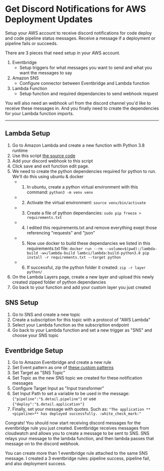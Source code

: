 # Get Discord Notifications for AWS Deployment Updates
Setup your AWS account to receive discord notifications for code deploy and code pipeline status messages. Receive a message if a deployment or pipeline fails or succeeds.

There are 3 pieces that need setup in your AWS account. 

1. Eventbridge
   - Setup triggers for what messages you want to send and what you want the messages to say
2. Amazon SNS
   - Configure connector between Eventbridge and Lambda function 
3. Lambda Function
   - Setup function and required dependancies to send webhook request


You will also need an webhook url from the discord channel you'd like to receive these messages in. And you finally need to create the dependencies for your Lambda function imports.

____________

## Lambda Setup
1. Go to Amazon Lambda and create a new function with Python 3.8 runtime
2. Use this script [the source code](https://github.com/gavinsauder/discord-aws-deployment-notifications/blob/main/lambda_function.py)
3. Add your discord webhook to this script
4. Click save and exit function edit page. 
5. We need to create the python dependencies required for python to run. We'll do this using ubuntu & docker
   - 1. In ubuntu, create a python virtual environment with this command: `python3 -m venv venv`
   - 2. Activate the virtual environment: `source venv/bin/activate`
   - 3. Create a file of python dependancies: `sudo pip freeze > requirements.txt`
   - 4. I edited this requirements.txt and remove everything exept those referencing "requests" and "json"
   - 5. Now use docker to build these dependancies we listed in this requirements.txt file: `docker run --rm --volume=$(pwd):/lambda-build -w=/lambda-build lambci/lambda:build-python3.8 pip install -r requirements.txt --target python`
   - 6. If successful, zip the python folder it created: `zip -r layer python/`
8. On the Lambda Layers page, create a new layer and upload this newly created zipped folder of python dependancies
9. Go back to your function and add your custom layer you just created

## SNS Setup
1. Go to SNS and create a new topic
2. Create a subscription for this topic with a protocol of "AWS Lambda"
3. Select your Lambda function as the subscription endpoint
4. Go back to your Lambda function and set a new trigger as "SNS" and choose your SNS topic

## Eventbridge Setup
1. Go to Amazon Eventbridge and create a new rule
2. Set Event pattern as one of [these custom patterns](https://github.com/gavinsauder/discord-aws-deployment-notifications/tree/main/eventbridge-rules)
3. Set Target as "SNS Topic"
4. Set Topic as the new SNS topic we created for these notification messages
5. Configure Target Input as "Input transformer"
6. Set Input Path to set a variable to be used in the message: `{"pipeline":"$.detail.pipeline"}` or use `{"deploy":"$.detail.application"}`
7. Finally, set your message with quotes. Such as: `"The application **<pipeline>** has deployed successfully. :white_check_mark:"`


Congrats! You should now start receiving discord messages for the eventbridge rule you just created. Eventbridge receives messages from cloudwatch and allows you to create a message to be sent to SNS. SNS relays your message to the lambda function, and then lambda passes that message on to the discord webhook.

You can create more than 1 eventbridge rule attached to the same SNS message. I created a 3 eventbridge rules: pipeline success, pipeline fail, and also deployment success.
